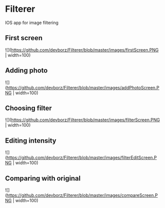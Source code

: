 # Filterer
IOS app for image filtering

## First screen
![](https://github.com/devborz/Filterer/blob/master/images/firstScreen.PNG | width=100)

## Adding photo
![](https://github.com/devborz/Filterer/blob/master/images/addPhotoScreen.PNG | width=100)

## Choosing filter
![](https://github.com/devborz/Filterer/blob/master/images/filterScreen.PNG | width=100)

## Editing intensity
![](https://github.com/devborz/Filterer/blob/master/images/filterEditScreen.PNG | width=100)

## Comparing with original
![](https://github.com/devborz/Filterer/blob/master/images/compareScreen.PNG | width=100)
